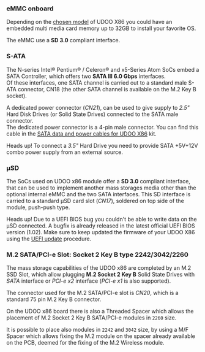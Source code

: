 ### eMMC onboard

Depending on the [chosen model](!Hardware_Reference/Board_versions) of UDOO X86 you could have an embedded multi media card memory up to 32GB to install your favorite OS.  

The eMMC use a **SD 3.0** compliant interface.


### S-ATA

The N-series Intel® Pentium® / Celeron® and x5-Series Atom SoCs embed a SATA Controller, which offers two **SATA III 6.0 Gbps** interfaces.  
Of these interfaces, one SATA channel is carried out to a standard male S-ATA connector, CN18 (the other SATA channel is available on the M.2 Key B socket).

A dedicated power connector (*CN21*), can be used to give supply to *2.5"* Hard Disk Drives (or Solid State Drives) connected to the SATA male connector.  
The dedicated power connector is a 4-pin male connector. You can find this cable in the [SATA data and power cables for UDOO X86](http://shop.udoo.org/sata-data-and-power-cables-for-udoo-x86.html) kit.

<span class="label label-warning">Heads up!</span> To connect a *3.5"* Hard Drive you need to provide SATA +5V+12V combo power supply from an external source.

### μSD

The SoCs used on UDOO x86 module offer a **SD 3.0** compliant interface, that can be used to implement another mass storages media other than the optional internal eMMC and the two SATA interfaces.
This SD interface is carried to a standard μSD card slot (*CN17*), soldered on top side of the module, push-push type.

<span class="label label-warning">Heads up!</span> Due to a UEFI BIOS bug you couldn't be able to write data on the μSD connected. A bugfix is already released in the latest official UEFI BIOS version (1.02). Make sure to keep updated the firmware of your UDOO X86 using the [UEFI update](!/Advanced_Topics/UEFI_update) procedure.

### M.2 SATA/PCI-e Slot: Socket 2 Key B type 2242/3042/2260

The mass storage capabilities of the UDOO x86 are completed by an M.2 SSD Slot, which allow plugging **M.2 Socket 2 Key B** Solid State Drives with *SATA* interface or *PCI-e x2* interface (*PCI-e x1* is also supported).  

The connector used for the M.2 SATA/PCI-e slot is *CN20*, which is a standard 75 pin M.2 Key B connector.

On the UDOO x86 board there is also a Threaded Spacer which allows the placement of M.2 Socket 2 Key B SATA/PCI-e modules in `2260` size.

It is possible to place also modules in `2242` and `3042` size, by using a M/F Spacer which allows fixing the M.2 module on the spacer already available on the PCB, deemed for the fixing of the M.2 Wireless module.
